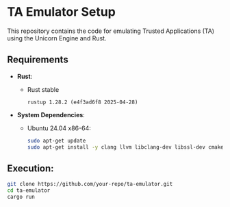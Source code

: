 # TA Emulator Setup

This repository contains the code for emulating Trusted Applications (TA) using the Unicorn Engine and Rust.
## Requirements

- **Rust**: 
  - Rust stable
    ```
    rustup 1.28.2 (e4f3ad6f8 2025-04-28)
    ```

- **System Dependencies**:
  - Ubuntu 24.04 x86-64:
    ```bash
    sudo apt-get update
    sudo apt-get install -y clang llvm libclang-dev libssl-dev cmake build-essential libunicorn-dev
    ```

## Execution:
```bash
git clone https://github.com/your-repo/ta-emulator.git
cd ta-emulator
cargo run
